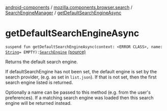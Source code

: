[android-components](../../index.md) / [mozilla.components.browser.search](../index.md) / [SearchEngineManager](index.md) / [getDefaultSearchEngineAsync](./get-default-search-engine-async.md)

# getDefaultSearchEngineAsync

`suspend fun getDefaultSearchEngineAsync(context: <ERROR CLASS>, name: `[`String`](https://kotlinlang.org/api/latest/jvm/stdlib/kotlin/-string/index.html)` = EMPTY): `[`SearchEngine`](../-search-engine/index.md) [(source)](https://github.com/mozilla-mobile/android-components/blob/master/components/browser/search/src/main/java/mozilla/components/browser/search/SearchEngineManager.kt#L128)

Returns the default search engine.

If defaultSearchEngine has not been set, the default engine is set by the search provider,
(e.g. as set in `list.json`). If that is not set, then the first search engine listed is
returned.

Optionally a name can be passed to this method (e.g. from the user's preferences). If
a matching search engine was loaded then this search engine will be returned instead.

